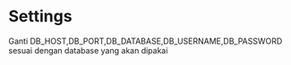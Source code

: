 # Settings
 Ganti DB_HOST,DB_PORT,DB_DATABASE,DB_USERNAME,DB_PASSWORD sesuai dengan database yang akan dipakai
